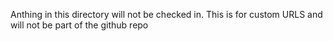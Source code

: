 Anthing in this directory will not be checked in. 
This is for custom URLS and will not be part of the github repo

